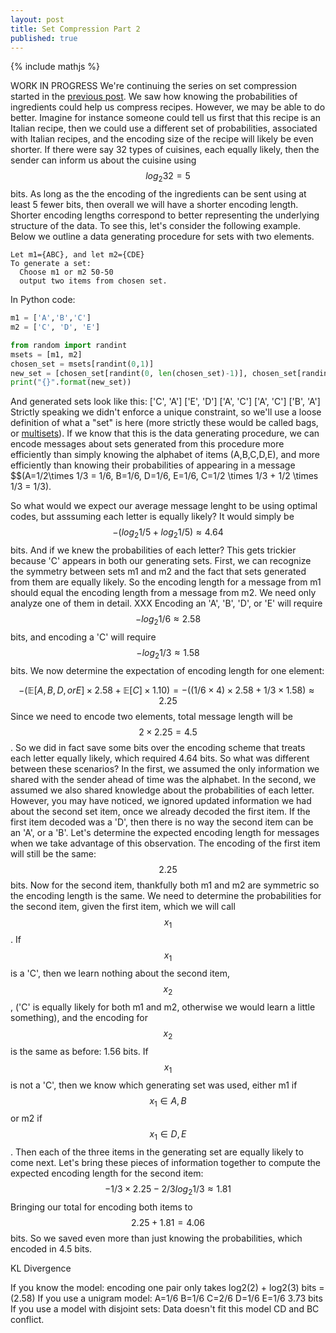 ```yaml
---
layout: post
title: Set Compression Part 2
published: true
---
```

{% include mathjs %}

WORK IN PROGRESS
We're continuing the series on set compression started in the [previous post](../Set-Compression-I).  We saw how knowing the probabilities of ingredients could help us compress recipes.  However, we may be able to do better.  Imagine for instance someone could tell us first that this recipe is an Italian recipe, then we could use a different set of probabilities, associated with Italian recipes, and the encoding size of the recipe will likely be even shorter.  If there were say 32 types of cuisines, each equally likely, then the sender can inform us about the cuisine using $$log_2 32 = 5$$ bits.  As long as the the encoding of the ingredients can be sent using at least 5 fewer bits, then overall we will have a shorter encoding length. Shorter encoding lengths correspond to better representing the underlying structure of the data. To see this, let's consider the following example.  Below we outline a data generating procedure for sets with two elements.
```
Let m1={ABC}, and let m2={CDE}
To generate a set:
  Choose m1 or m2 50-50
  output two items from chosen set.
```
In Python code: 
```python
m1 = ['A','B','C']
m2 = ['C', 'D', 'E']

from random import randint
msets = [m1, m2]
chosen_set = msets[randint(0,1)]
new_set = [chosen_set[randint(0, len(chosen_set)-1)], chosen_set[randint(0, len(chosen_set))-1]]
print("{}".format(new_set))
```
And generated sets look like this:
['C', 'A']       ['E', 'D']        ['A', 'C']       ['A', 'C']      ['B', 'A']
Strictly speaking we didn't enforce a unique constraint, so we'll use a loose definition of what a "set" is here (more strictly these would be called bags, or [multisets](https://en.wikipedia.org/wiki/Multiset)).  If we know that this is the data generating procedure, we can encode messages about sets generated from this procedure more efficiently than simply knowing the alphabet of items (A,B,C,D,E), and more efficiently than knowing their probabilities of appearing in a message $$(A=1/2\times 1/3 = 1/6, B=1/6, D=1/6, E=1/6, C=1/2 \times 1/3 + 1/2 \times 1/3 = 1/3). 

So what would we expect our average message lenght to be using optimal codes, but asssuming each letter is equally likely?  It would simply be $$-(log_2 1/5 + log_2 1/5)\approx 4.64$$ bits.  And if we knew the probabilities of each letter? This gets trickier because 'C' appears in both our generating sets.  First, we can recognize the symmetry between sets m1 and m2 and the fact that sets generated from them are equally likely.  So the encoding length for a message from m1 should equal the encoding length from a message from m2. We need only analyze one of them in detail. XXX
Encoding an 'A', 'B', 'D', or 'E' will require $$-log_2 1/6\approx 2.58$$ bits, and encoding a 'C' will require $$-log_2 1/3\approx 1.58$$ bits.  We now determine the expectation of encoding length for one element: 

$$-(\mathbb{E}[A,B,D, or E] \times 2.58 + \mathbb{E}[C] \times 1.10)
= -((1/6 \times 4) \times 2.58 + 1/3 \times 1.58)
\approx 2.25 
$$
Since we need to encode two elements, total message length will be $$2 \times 2.25 = 4.5$$.  So we did in fact save some bits over the encoding scheme that treats each letter equally likely, which required 4.64 bits.  So what was different between these scenarios?  In the first, we assumed the only information we shared with the sender ahead of time was the alphabet.  In the second, we assumed we also shared knowledge about the probabilities of each letter.  However, you may have noticed, we ignored updated information we had about the second set item, once we already decoded the first item.  If the first item decoded was a 'D', then there is no way the second item can be an 'A', or a 'B'.  Let's determine the expected encoding length for messages when we take advantage of this observation.  The encoding of the first item will still be the same: $$2.25$$ bits.  Now for the second item, thankfully both m1 and m2 are symmetric so the encoding length is the same. We need to determine the probabilities for the second item, given the first item, which we will call $$x_1$$.  If $$x_1$$ is a 'C', then we learn nothing about the second item, $$x_2$$, ('C' is equally likely for both m1 and m2, otherwise we would learn a little something), and the encoding for $$x_2$$ is the same as before: 1.56 bits.  If $$x_1$$ is not a 'C', then we know which generating set was used, either m1 if $$x_1 \in {A,B}$$ or m2 if $$x_1 \in {D,E}$$.  Then each of the three items in the generating set are equally likely to come next.  Let's bring these pieces of information together to compute the expected encoding length for the second item: $$-1/3 \times 2.25 - 2/3 log_2 1/3 \approx 1.81 $$
Bringing our total for encoding both items to $$2.25 + 1.81 = 4.06$$ bits. So we saved even more than just knowing the probabilities, which encoded in 4.5 bits.



KL Divergence

If you know the model:
  encoding one pair only takes log2(2) + log2(3) bits = (2.58)
If you use a unigram model:
  A=1/6 B=1/6 C=2/6 D=1/6 E=1/6
  3.73 bits
If you use a model with disjoint sets:
  Data doesn't fit this model CD and BC conflict.